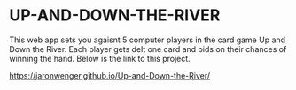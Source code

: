 # UP-AND-DOWN-THE-RIVER

This web app sets you agaisnt 5 computer players in the card game Up and Down the River.  Each player gets delt one card and bids on their chances of winning the hand.  Below is the link to this project.

https://jaronwenger.github.io/Up-and-Down-the-River/
